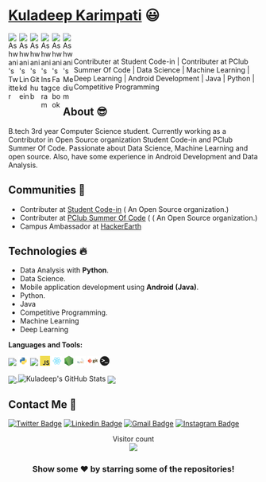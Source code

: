  # <a href="https://github.com/Kuladeep561/">Kuladeep Karimpati</a> :smiley:
 
 <a href="https://twitter.com/Kuladeep561">
  <img align="left" alt="Ashwani's Twitter" width="22px" src="https://cdn.jsdelivr.net/npm/simple-icons@v3/icons/twitter.svg" />
</a>
<a href="https://linkedin.com/in/Kuladeep561">
  <img align="left" alt="Ashwani's Linkdein" width="22px" src="https://cdn.jsdelivr.net/npm/simple-icons@v3/icons/linkedin.svg" />
</a>
<a href="https://github.com/Kuladeep561">
  <img align="left" alt="Ashwani's Github" width="22px" src="https://cdn.jsdelivr.net/npm/simple-icons@v3/icons/github.svg" />
</a>
<a href="https://instagram.com/Kuladeep561">
  <img align="left" alt="Ashwani's Instagram" width="22px" src="https://cdn.jsdelivr.net/npm/simple-icons@v3/icons/instagram.svg" />
</a>
<a href="https://www.facebook.com/ashwani1406">
  <img align="left" alt="Ashwani's Facebook" width="22px" src="https://cdn.jsdelivr.net/npm/simple-icons@v3/icons/facebook.svg" />
</a>
<a href="https://medium.com/@Kuladeep561">
  <img align="left" alt="Ashwani's Medium" width="22px" src="https://cdn.jsdelivr.net/npm/simple-icons@v3/icons/medium.svg" />
</a>

<br/>
<br/>

Contributer at Student Code-in | Contributer at PClub Summer Of Code | Data Science | Machine Learning | Deep Learning | Android Development | Java | Python | Competitive Programming

## About :sunglasses:
B.tech 3rd year Computer Science student. Currently working as a Contributor in Open Source organization Student Code-in and PClub Summer Of Code. Passionate about Data Science, Machine Learning and open source. Also, have some experience in Android Development and Data Analysis.

## Communities :dancers:
- Contributer at [Student Code-in](https://scodein.tech/) ( An Open Source organization.)
- Contributer at [PClub Summer Of Code](http://pclubsummerofcode.in/) ( ( An Open Source organization.)
- Campus Ambassador at [HackerEarth](https://www.hackerearth.com/challenges/)

## Technologies :fire:
- Data Analysis with **Python**.
- Data Science.
- Mobile application development using **Android (Java)**.
- Python.
- Java
- Competitive Programming.
- Machine Learning
- Deep Learning

**Languages and Tools:**  

<code><img height="20" src="https://spark.apache.org/docs/latest/api/python/_static/spark-logo-reverse.png"></code>
<code><img height="20" src="https://raw.githubusercontent.com/github/explore/80688e429a7d4ef2fca1e82350fe8e3517d3494d/topics/python/python.png"></code>
<code><img height="20" src="https://upload.wikimedia.org/wikipedia/commons/thumb/f/fa/Microsoft_Azure.svg/1200px-Microsoft_Azure.svg.png"></code>
<code><img height="20" src="https://raw.githubusercontent.com/github/explore/80688e429a7d4ef2fca1e82350fe8e3517d3494d/topics/javascript/javascript.png"></code>
<code><img height="20" src="https://raw.githubusercontent.com/github/explore/80688e429a7d4ef2fca1e82350fe8e3517d3494d/topics/react/react.png"></code>
<code><img height="20" src="https://raw.githubusercontent.com/github/explore/80688e429a7d4ef2fca1e82350fe8e3517d3494d/topics/nodejs/nodejs.png"></code>
<code><img height="20" src="https://raw.githubusercontent.com/github/explore/80688e429a7d4ef2fca1e82350fe8e3517d3494d/topics/mysql/mysql.png"></code>
<code><img height="20" src="https://raw.githubusercontent.com/github/explore/80688e429a7d4ef2fca1e82350fe8e3517d3494d/topics/git/git.png"></code>
<code><img height="20" src="https://raw.githubusercontent.com/github/explore/80688e429a7d4ef2fca1e82350fe8e3517d3494d/topics/terminal/terminal.png"></code>


<a href="https://github.com/Kuladeep561">
  <img align="center" src="https://github-readme-stats.vercel.app/api/top-langs/?username=Kuladeep561&theme=radical&hide=glsl,python" />
</a>

<img src="https://github-readme-stats.vercel.app/api?username=Kuladeep561&&show_icons=true&theme=radical&line_height=27&v=5" alt="Kuladeep's GitHub Stats" />


<a href="https://github.com/Kuladeep561/tokyo-olympic-dataengineering-project">
  <!-- Change the `github-readme-stats.anuraghazra1.vercel.app` to `github-readme-stats.vercel.app`  -->
  <img align="center" src="https://github-readme-stats.vercel.app/api/pin/?username=Kuladeep561&repo=tokyo-olympic-dataengineering-project&theme=radical" />
</a>    


##  Contact Me :speech_balloon:
[![Twitter Badge](https://img.shields.io/badge/-@Kuladeep561-1ca0f1?style=flat-square&labelColor=1ca0f1&logo=twitter&logoColor=white&link=https://twitter.com/kuladeep__k)](https://twitter.com/kuladeep__k) [![Linkedin Badge](https://img.shields.io/badge/-kuladeep561-blue?style=flat-square&logo=Linkedin&logoColor=white&link=https://www.linkedin.com/in/kuladeep-karimpati/)](https://www.linkedin.com/in/kuladeep__k/) [![Gmail Badge](https://img.shields.io/badge/-kuladeep561@gmail.com-c14438?style=flat-square&logo=Gmail&logoColor=white&link=mailto:kuladeep561@gmail.com)](mailto:kuladeep561@gmail.com) [![Instagram Badge](https://img.shields.io/badge/-@Kuladeep561-e4405f?style=flat-square&labelColor=f94877&logo=instagram&logoColor=white&link=https://www.instagram.com/kuladeep__k/)](https://www.instagram.com/kuladeep__k/)

<p align="center"> 
  Visitor count<br>
  <img src="https://profile-counter.glitch.me/Kuladeep561/count.svg" />
</p>


<div align="center">

### Show some ❤️ by starring some of the repositories!

</div>


